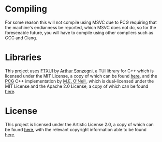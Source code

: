 # Compiling

For some reason this will not compile using MSVC due to PCG requiring that the machine's endianness be reported, which
MSVC does not do, so for the foreseeable future, you will have to compile using other compilers such as GCC and Clang.

# Libraries

This project uses [FTXUI](https://github.com/ArthurSonzogni/FTXUI)
by [Arthur Sonzogni](https://github.com/ArthurSonzogni), a TUI library for C++ which is licensed under the MIT License,
a copy of which can be found [here](doc/lib_licenses/FTXUI.txt), and the [PCG](https://github.com/imneme/pcg-cpp) C++
implementation by [M.E. O'Neill](https://github.com/imneme), which is dual-licensed under the MIT License and the Apache
2.0 License, a copy of which can be
found [here](doc/lib_licenses/PCG.txt).

# License

This project is licensed under the Artistic License 2.0, a copy of which can be found [here](LICENSE), with the relevant
copyright information able to be found [here](doc/NOTICE).